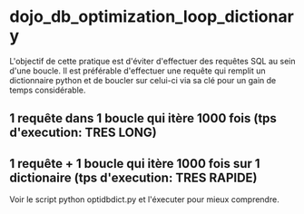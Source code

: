 # dojo_db_optimization_loop_dictionary

L'objectif de cette pratique est d'éviter d'effectuer des requêtes SQL au sein d'une boucle. Il est préférable d'effectuer une requête qui remplit un dictionnaire python et de boucler sur celui-ci via sa clé pour un gain de temps considérable.

## 1 requête dans 1 boucle qui itère 1000 fois (tps d'execution: TRES LONG)

## 1 requête + 1 boucle qui itère 1000 fois sur 1 dictionaire (tps d'execution: TRES RAPIDE)

Voir le script python optidbdict.py et l'éxecuter pour mieux comprendre.
